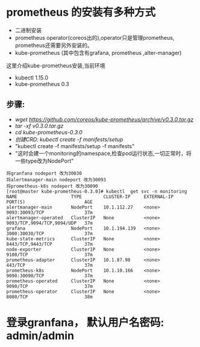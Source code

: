 # prometheus 的安装有多种方式
+ 二进制安装
+ prometheus operator(coreos出的),operator只是管理prometheus, prometheus还需要另外安装的。
+ kube-prometheus (其中包含有grafana, prometheus ,alter-manager)

这里介绍kube-prometheus安装,当前环境
+ kubectl  1.15.0
+ kube-prometheus 0.3

##  步骤:
+ *wget  https://github.com/coreos/kube-prometheus/archive/v0.3.0.tar.gz*
+ *tar -xf v0.3.0.tar.gz*
+ *cd  kube-prometheus-0.3.0*
+ *创建CRD: kubectl create -f manifests/setup*
+ "kubectl create -f manifests/setup -f manifests"
+ "这时会建一个monitoring的namespace,检查pod运行状态,一切正常时，将一些type改为NodePort"
```
将granfana nodeport 改为30030
将alertmanager-main nodeport 改为30093
将prometheus-k8s nodeport 改为30090
[root@master kube-prometheus-0.3.0]# kubectl  get svc -n monitoring
NAME                    TYPE        CLUSTER-IP     EXTERNAL-IP   PORT(S)                      AGE
alertmanager-main       NodePort    10.1.112.27    <none>        9093:30093/TCP               37m
alertmanager-operated   ClusterIP   None           <none>        9093/TCP,9094/TCP,9094/UDP   37m
grafana                 NodePort    10.1.194.139   <none>        3000:30030/TCP               37m
kube-state-metrics      ClusterIP   None           <none>        8443/TCP,9443/TCP            37m
node-exporter           ClusterIP   None           <none>        9100/TCP                     37m
prometheus-adapter      ClusterIP   10.1.87.98     <none>        443/TCP                      37m
prometheus-k8s          NodePort    10.1.10.166    <none>        9090:30090/TCP               37m
prometheus-operated     ClusterIP   None           <none>        9090/TCP                     37m
prometheus-operator     ClusterIP   None           <none>        8080/TCP                     38m
```
# 登录granfana， 默认用户名密码:  admin/admin

